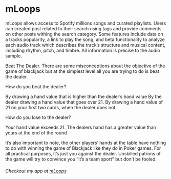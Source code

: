 <h1>mLoops</h1>
<p>mLoops allows access to Spotify millions songs and curated playlists. Users can created post related to their search using tags and provide comments on other posts withing the search category. Some features include data on a tracks popularity, a link to play the song, and beta functionality to analyze each audio track which describes the track’s structure and musical content, including rhythm, pitch, and timbre. All information is precise to the audio sample.</p>

<img src="https://pbs.twimg.com/media/D4DJrEiU4AAEV15.jpg" alt="">
<div>
Beat The Dealer. There are some misconceptions about the objective of the game of blackjack but at the simplest level all you are trying to do is beat the dealer.

How do you beat the dealer?

By drawing a hand value that is higher than the dealer’s hand value
By the dealer drawing a hand value that goes over 21.
By drawing a hand value of 21 on your first two cards, when the dealer does not.

How do you lose to the dealer? 

Your hand value exceeds 21.
The dealers hand has a greater value than yours at the end of the round


It’s also important to note, the other players’ hands at the table have nothing to do with winning the game of Blackjack like they do in Poker games. For all practical purposes, it’s just you against the dealer. Unskilled patrons of the game will try to convince you “it’s a team sport” but don’t be fooled.

<h6>Checkout my app at <a href="https://mloops.herokuapp.com/" target="_blank" rel="noopener noreferrer">mLoops</a></h6>
